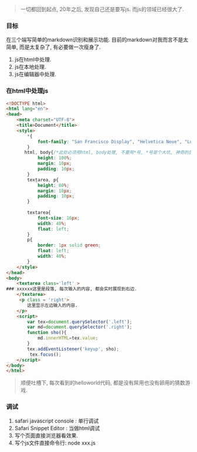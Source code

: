 > 一切都回到起点, 20年之后, 发现自己还是要写js. 而js的领域已经很大了.

### 目标

在三个端写简单的markdown识别和展示功能. 目前的markdown对我而言不是太简单, 而是太复杂了, 有必要做一次瘦身了. 

1. js在html中处理.
2. js在本地处理.
3. js在编辑器中处理.

### 在html中处理js

```html
<!DOCTYPE html>
<html lang="en">
<head>
	<meta charset="UTF-8">
	<title>Document</title>
	<style>
		*{
			font-family: "San Francisco Display", "Helvetica Neue", "Lucida Grande", "noto sans", Helvetica, Arial, sans-serif;
		}
	   html, body{/*此处必须用html, body处理, 不要用*号, *号是个大坑, 神奇的是, 每次都会掉进去*/
			height: 100%; 
			margin: 10px;
			padding: 10px;
		}
		textarea, p{
			height: 80%;
			margin: 10px;
			padding: 10px;	
		}
		
		textarea{
			font-size: 16px;
			width: 40%;
			float: left;
		}
		p{
			border: 1px solid green;
			float: left;
			width: 40%;	
		}
	</style>	
</head>
<body>
	<textarea class='left' >
### xxxxxx这里是段落, 每次输入的内容, 都会实时展现到右边.
	</textarea> 
	 <p class = 'right'>
		这里显示左边输入的内容.
	</p>	
	<script>
		var tex=document.querySelector('.left');
		var md=document.querySelector('.right');
		function sho(){
			md.innerHTML=tex.value;	
		}
	    tex.addEventListener('keyup', sho);
		 tex.focus();
	</script>
</body>
</html>
```

> 顺便吐槽下, 每次看到的helloworld代码, 都是没有屌用也没有卵用的猜数游戏. 

### 调试

1. safari javascript console : 单行调试
2. Safari Snippet Editor : 当做html调试
3. 写个页面直接浏览器看效果.
4. 写个js文件直接命令行: node xxx.js